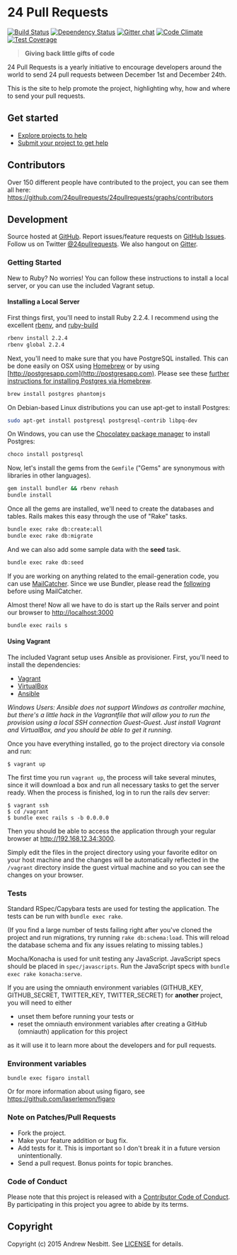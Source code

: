 # 24 Pull Requests

[![Build Status](https://travis-ci.org/24pullrequests/24pullrequests.svg?branch=master)](https://travis-ci.org/24pullrequests/24pullrequests)
[![Dependency Status](https://img.shields.io/gemnasium/24pullrequests/24pullrequests.svg?style=flat)](https://gemnasium.com/24pullrequests/24pullrequests)
[![Gitter chat](https://img.shields.io/badge/gitter-24pullrequests-brightgreen.svg?style=flat)](https://gitter.im/24pullrequests/24pullrequests)
[![Code Climate](https://img.shields.io/codeclimate/github/24pullrequests/24pullrequests.svg?style=flat)](https://codeclimate.com/github/24pullrequests/24pullrequests)
[![Test Coverage](https://img.shields.io/codeclimate/coverage/github/24pullrequests/24pullrequests.svg?style=flat)](https://codeclimate.com/github/24pullrequests/24pullrequests)

> **Giving back little gifts of code**

24 Pull Requests is a yearly initiative to encourage developers around the world to send 24 pull requests between December 1st and December 24th.

This is the site to help promote the project, highlighting why, how and where to send your pull requests.

## Get started

* [Explore projects to help](http://24pullrequests.com/projects)
* [Submit your project to get help](http://24pullrequests.com/projects/new)

## Contributors

Over 150 different people have contributed to the project, you can see them all here: https://github.com/24pullrequests/24pullrequests/graphs/contributors

## Development

Source hosted at [GitHub](https://github.com/24pullrequests/24pullrequests).
Report issues/feature requests on [GitHub Issues](https://github.com/24pullrequests/24pullrequests/issues). Follow us on Twitter [@24pullrequests](https://twitter.com/24pullrequests). We also hangout on [Gitter](https://gitter.im/24pullrequests/24pullrequests).

### Getting Started

New to Ruby? No worries! You can follow these instructions to install a local server, or you can use the included Vagrant setup.

#### Installing a Local Server

First things first, you'll need to install Ruby 2.2.4. I recommend using the excellent [rbenv](https://github.com/rbenv/rbenv),
and [ruby-build](https://github.com/rbenv/ruby-build)

```bash
rbenv install 2.2.4
rbenv global 2.2.4
```

Next, you'll need to make sure that you have PostgreSQL installed. This can be
done easily on OSX using [Homebrew](http://mxcl.github.io/homebrew/) or by using [http://postgresapp.com](http://postgresapp.com). Please see these [further instructions for installing Postgres via Homebrew](http://www.mikeball.us/blog/setting-up-postgres-with-homebrew/).

```bash
brew install postgres phantomjs
```

On Debian-based Linux distributions you can use apt-get to install Postgres:

```bash
sudo apt-get install postgresql postgresql-contrib libpq-dev
```

On Windows, you can use the [Chocolatey package manager](http://chocolatey.org/) to install Postgres:

```bash
choco install postgresql
```

Now, let's install the gems from the `Gemfile` ("Gems" are synonymous with libraries in other
languages).

```bash
gem install bundler && rbenv rehash
bundle install
```

Once all the gems are installed, we'll need to create the databases and
tables. Rails makes this easy through the use of "Rake" tasks.

```bash
bundle exec rake db:create:all
bundle exec rake db:migrate
```

And we can also add some sample data with the **seed** task.

```bash
bundle exec rake db:seed
```

If you are working on anything related to the email-generation code, you can use [MailCatcher](https://github.com/sj26/mailcatcher).
Since we use Bundler, please read the [following](https://github.com/sj26/mailcatcher#bundler) before using MailCatcher.

Almost there! Now all we have to do is start up the Rails server and point
our browser to <http://localhost:3000>

```bash
bundle exec rails s
```
#### Using Vagrant

The included Vagrant setup uses Ansible as provisioner. First, you'll need to install the dependencies:

 * [Vagrant](https://www.vagrantup.com/downloads.html)
 * [VirtualBox](https://www.virtualbox.org/wiki/Downloads)
 * [Ansible](http://docs.ansible.com/intro_installation.html)

_Windows Users: Ansible does not support Windows as controller machine, but there's a little hack in the Vagrantfile that will allow you to run the provision using a local
SSH connection Guest-Guest. Just install Vagrant and VirtualBox, and you should be able to get it running._

Once you have everything installed, go to the project directory via console and run:

    $ vagrant up

The first time you run `vagrant up`, the process will take several minutes, since it will download a box and run all necessary tasks to get the server ready. When the process
is finished, log in to run the rails dev server:

    $ vagrant ssh
    $ cd /vagrant
    $ bundle exec rails s -b 0.0.0.0

Then you should be able to access the application through your regular browser at http://192.168.12.34:3000.

Simply edit the files in the project directory using your favorite editor on your host machine and the changes will be automatically reflected in the `/vagrant` directory inside the guest virtual machine and so you can see the changes on your browser.

### Tests

Standard RSpec/Capybara tests are used for testing the application. The
tests can be run with `bundle exec rake`.

(If you find a large number of tests failing right after you've cloned the project and run migrations, try running `rake db:schema:load`. This will reload the database schema and fix any issues relating to missing tables.)

Mocha/Konacha is used for unit testing any JavaScript. JavaScript specs
should be placed in `spec/javascripts`. Run the JavaScript specs with
`bundle exec rake konacha:serve`.

If you are using the omniauth environment variables
(GITHUB_KEY, GITHUB_SECRET, TWITTER_KEY, TWITTER_SECRET)
for **another** project, you will need to either
 * unset them before running your tests or
 * reset the omniauth environment variables after creating a GitHub (omniauth) application for this project

as it will use it to learn more about the developers and for pull requests.

### Environment variables

`bundle exec figaro install`

Or for more information about using figaro, see https://github.com/laserlemon/figaro

### Note on Patches/Pull Requests

 * Fork the project.
 * Make your feature addition or bug fix.
 * Add tests for it. This is important so I don't break it in a future version unintentionally.
 * Send a pull request. Bonus points for topic branches.

### Code of Conduct

Please note that this project is released with a [Contributor Code of Conduct](CODE_OF_CONDUCT.md). By participating in this project you agree to abide by its terms.

## Copyright

Copyright (c) 2015 Andrew Nesbitt. See [LICENSE](https://github.com/24pullrequests/24pullrequests/blob/master/LICENSE) for details.
